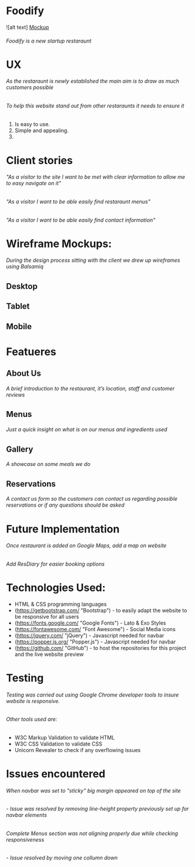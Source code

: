 # Foodify
![alt text] [Mockup]

[Mockup]: https://github.com/todorr92/Foodify-MS1/blob/master/wireframes/Mockup_Generator.png "Mockup"
###### Foodify is a new startup restaraunt

# UX

###### As the restaraunt is newly established the main aim is to draw as much customers possible

###### To help this website stand out from other restaraunts it needs to ensure it

1. Is easy to use.
2. Simple and appealing.
3.  

# Client stories

###### "As a visitor to the site I want to be met with clear information to allow me to easy navigate on it"
###### "As a visitor I want to be able easily find restaraunt menus"
###### "As a visitor I want to be able easily find contact information"

# Wireframe Mockups:

###### During the design process sitting with the client we drew up wireframes using Balsamiq

## Desktop

## Tablet

## Mobile

# Featueres

## About Us
###### A brief introduction to the restaurant, it’s location, staff and customer reviews
## Menus
###### Just a quick insight on what is on our menus and ingredients used
## Gallery
###### A showcase on some meals we do
## Reservations
###### A contact us form so the customers can contact us regarding possible reservations or if any questions should be asked

# Future Implementation
###### Once restaurant is added on Google Maps, add a map on website
###### Add ResDiary for easier booking options

# Technologies Used:

* HTML & CSS programming languages
* (https://getbootstrap.com/ "Bootstrap") - to easily adapt the website to be responsive for all users
* (https://fonts.google.com/ "Google Fonts") - Lato & Exo Styles
* (https://fontawesome.com/ "Font Awesome") - Social Media icons
* (https://jquery.com/ "jQuery") - Javascript needed for navbar
* (https://popper.js.org/ "Popper.js") - Javascript needed for navbar
* (https://github.com/ "GitHub") - to host the repositories for this project and the live website preview

# Testing

###### Testing was carried out using Google Chrome developer tools to insure website is responsive.
###### Other tools used are:
* W3C Markup Validation to validate HTML
* W3C CSS Validation to validate CSS
* Unicorn Revealer to check if any overflowing issues

# Issues encountered

###### When navbar was set to "sticky" big margin appeared on top of the site

###### - Issue was resolved by removing line-height property previously set up for navbar elements

###### Complete Menus section was not aligning properly due while checking responsiveness

###### - Issue resolved by moving one collumn down

